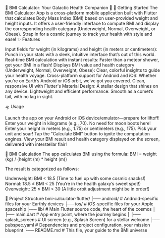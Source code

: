 🌟 BMI Calculator: Your Galactic Health Companion 🌟
🚀 Getting Started
The BMI Calculator App is a cross-platform mobile application built with Flutter that calculates Body Mass Index (BMI) based on user-provided weight and height inputs. It offers a user-friendly interface to compute BMI and display the corresponding health category (Underweight, Normal, Overweight, or Obese). Strap in for a cosmic journey to track your health with style and ease!
✨ Features

Input fields for weight (in kilograms) and height (in meters or centimeters): Punch in your stats with a sleek, intuitive interface that’s out of this world.
Real-time BMI calculation with instant results: Faster than a meteor shower, get your BMI in a flash!
Displays BMI value and health category (Underweight, Normal, Overweight, Obese): Clear, colorful insights to guide your health voyage.
Cross-platform support for Android and iOS: Whether you’re on Earth’s Android or iOS orbit, we’ve got you covered.
Clean, responsive UI with Flutter's Material Design: A stellar design that shines on any device.
Lightweight and efficient performance: Smooth as a comet’s tail, with no lag in sight.

🛸 Usage

Launch the app on your Android or iOS device/emulator—prepare for liftoff!
Enter your weight in kilograms (e.g., 70). No need for moon boots here!
Enter your height in meters (e.g., 1.75) or centimeters (e.g., 175). Pick your unit and soar!
Tap the "Calculate BMI" button to ignite the computation engines.
View your BMI result and health category displayed on the screen, delivered with interstellar flair!

🧮 BMI Calculation
The app calculates BMI using the formula:
BMI = weight (kg) / (height (m) * height (m))

The result is categorized as follows:

Underweight: BMI < 18.5 (Time to fuel up with some cosmic snacks!)
Normal: 18.5 ≤ BMI < 25 (You’re in the health galaxy’s sweet spot!)
Overweight: 25 ≤ BMI < 30 (A little orbit adjustment might be in order!)

📁 Project Structure
bmi-calculator-flutter/
├── android/                # Android-specific files for your Earthly devices
├── ios/                    # iOS-specific files for your Apple spaceship
├── lib/                    # Main Flutter source code, the heart of the cosmos
│   ├── main.dart           # App entry point, where the journey begins
│   ├── splash_screens      # UI screen (e.g., Splash Screen) for a stellar welcome
├── pubspec.yaml            # Dependencies and project configuration, your mission blueprint
└── README.md               # This file, your guide to the BMI universe
